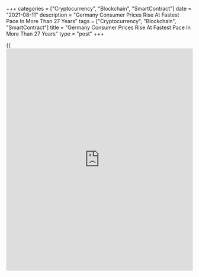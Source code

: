 +++
categories = ["Cryptocurrency", "Blockchain", "SmartContract"]
date = "2021-08-11"
description = "Germany Consumer Prices Rise At Fastest Pace In More Than 27 Years"
tags = ["Cryptocurrency", "Blockchain", "SmartContract"]
title = "Germany Consumer Prices Rise At Fastest Pace In More Than 27 Years"
type = "post"
+++

{{<iframe id="large-banner" src="https://www.bounty.group/#slide=2.0" width="100%" height="600" scrolling="no" style="border: 0px solid rgb(216, 221, 230); border-radius: 3px;">}}

Germany consumer prices grew at the fastest pace in more than 27 years
in July largely due to the low base of comparison, final data published
by Destatis revealed on Wednesday.

Consumer prices increased 3.8 percent on a yearly basis in July, faster
than the 2.3 percent rise seen in June. This was the biggest growth
since December 1993, when inflation was 4.3 percent.

"The sudden base effect occurring in July 2021 had been expected as the
tax reduction had been passed on to consumers a year ago, involving
price decreases for many products," said Christoph-Martin Mai, head of
the consumer prices section at the Federal Statistical Office.

"The upward effect on prices is augmented by special developments for
some products, in particular energy products," Mai added.

Food prices advanced 4.3 percent in July and services cost grew 2.2
percent. Cost of transport increased 9.8 percent and clothing and
footwear prices moved up 5 percent.

Excluding energy, consumer prices increased 2.9 percent in July from the
last year and inflation, excluding food and energy was 2.7 percent.

On a monthly basis, consumer prices were up 0.9 percent, in line with
the flash estimate.

EU harmonized inflation accelerated to 3.1 percent in July from 2.1
percent in June. The rate matched the preliminary estimate published on
July 29.

Harmonized inflation has stayed above 2 percent since April 2021.

Month-on-month, the harmonized index of consumer prices were up 0.5
percent, as initially estimated, versus 0.4 percent in June.

For comments and feedback [contact](https://www.playgroundfx.com/contact/): editorial@rtt[news](https://www.letsplayfx.com/blog/forex-news-website/).com

[Economic News][1]

 **What parts of the world are seeing the best (and worst) economic
performances lately? Click[here][2] to check out our [Econ Scorecard][2]
and find out! See up-to-the-moment [ranking](https://www.playgroundfx.com/blog/crypto-exchange-ranking/)s for the best and worst
performers in [GDP][3], [unemployment rate][4], [inflation][5] and much
more.**

   1. www.rtt[news](https://www.letsplayfx.com/blog/forex-news-website/).com/Content/EconomicNews.aspx
   2. www.rtt[news](https://www.letsplayfx.com/blog/forex-news-website/).com/economic-scorecard/world-rank/industrial-production/highest-performance.aspx
   3. www.rtt[news](https://www.letsplayfx.com/blog/forex-news-website/).com/economic-scorecard/world-rank/GDP/highest-performance.aspx
   4. www.rtt[news](https://www.letsplayfx.com/blog/forex-news-website/).com/economic-scorecard/world-rank/unemployment-rate/lowest-performance.aspx
   5. www.rtt[news](https://www.letsplayfx.com/blog/forex-news-website/).com/economic-scorecard/world-rank/CPI/highest-performance.aspx